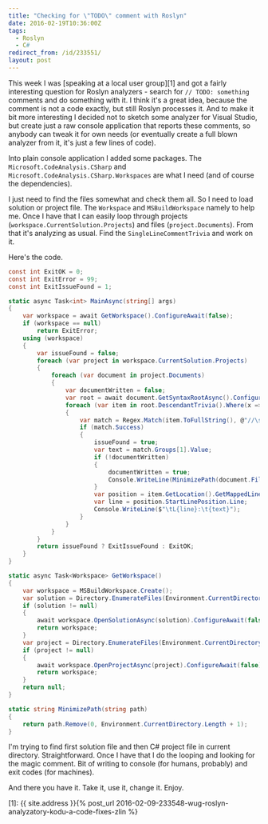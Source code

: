 ```yaml
---
title: "Checking for \"TODO\" comment with Roslyn"
date: 2016-02-19T10:36:00Z
tags:
  - Roslyn
  - C#
redirect_from: /id/233551/
layout: post
---
```

This week I was [speaking at a local user group][1] and got a fairly interesting question for Roslyn analyzers - search for `// TODO: something` comments and do something with it. I think it's a great idea, because the comment is not a code exactly, but still Roslyn processes it. And to make it bit more interesting I decided not to sketch some analyzer for Visual Studio, but create just a raw console application that reports these comments, so anybody can tweak it for own needs (or eventually create a full blown analyzer from it, it's just a few lines of code).

<!-- excerpt -->

Into plain console application I added some packages. The `Microsoft.CodeAnalysis.CSharp` and `Microsoft.CodeAnalysis.CSharp.Workspaces` are what I need (and of course the dependencies).

I just need to find the files somewhat and check them all. So I need to load solution or project file. The `Workspace` and `MSBuildWorkspace` namely to help me. Once I have that I can easily loop through projects (`workspace.CurrentSolution.Projects`) and files (`project.Documents`). From that it's analyzing as usual. Find the `SingleLineCommentTrivia` and work on it.

Here's the code.

```csharp
const int ExitOK = 0;
const int ExitError = 99;
const int ExitIssueFound = 1;

static async Task<int> MainAsync(string[] args)
{
	var workspace = await GetWorkspace().ConfigureAwait(false);
	if (workspace == null)
		return ExitError;
	using (workspace)
	{
		var issueFound = false;
		foreach (var project in workspace.CurrentSolution.Projects)
		{
			foreach (var document in project.Documents)
			{
				var documentWritten = false;
				var root = await document.GetSyntaxRootAsync().ConfigureAwait(false);
				foreach (var item in root.DescendantTrivia().Where(x => x.IsKind(SyntaxKind.SingleLineCommentTrivia)))
				{
					var match = Regex.Match(item.ToFullString(), @"//\s?TODO:\s*(.*)");
					if (match.Success)
					{
						issueFound = true;
						var text = match.Groups[1].Value;
						if (!documentWritten)
						{
							documentWritten = true;
							Console.WriteLine(MinimizePath(document.FilePath));
						}
						var position = item.GetLocation().GetMappedLineSpan();
						var line = position.StartLinePosition.Line;
						Console.WriteLine($"\tL{line}:\t{text}");
					}
				}
			}
		}
		return issueFound ? ExitIssueFound : ExitOK;
	}
}

static async Task<Workspace> GetWorkspace()
{
	var workspace = MSBuildWorkspace.Create();
	var solution = Directory.EnumerateFiles(Environment.CurrentDirectory, "*.sln", SearchOption.TopDirectoryOnly).FirstOrDefault();
	if (solution != null)
	{
		await workspace.OpenSolutionAsync(solution).ConfigureAwait(false);
		return workspace;
	}
	var project = Directory.EnumerateFiles(Environment.CurrentDirectory, "*.csproj", SearchOption.TopDirectoryOnly).FirstOrDefault();
	if (project != null)
	{
		await workspace.OpenProjectAsync(project).ConfigureAwait(false);
		return workspace;
	}
	return null;
}

static string MinimizePath(string path)
{
	return path.Remove(0, Environment.CurrentDirectory.Length + 1);
}
```

I'm trying to find first solution file and then C# project file in current directory. Straightforward. Once I have that I do the looping and looking for the magic comment. Bit of writing to console (for humans, probably) and exit codes (for machines).

And there you have it. Take it, use it, change it. Enjoy.

[1]: {{ site.address }}{% post_url 2016-02-09-233548-wug-roslyn-analyzatory-kodu-a-code-fixes-zlin %}
